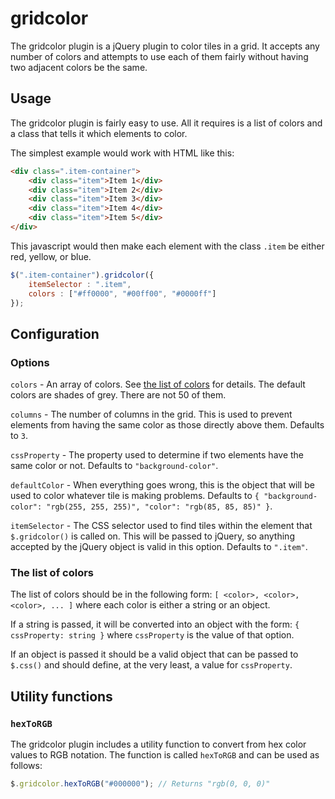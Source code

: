 # gridcolor

The gridcolor plugin is a jQuery plugin to color tiles in a grid. It accepts any number of colors and attempts to use each of them fairly without having two adjacent colors be the same.

## Usage

The gridcolor plugin is fairly easy to use. All it requires is a list of colors and a class that tells it which elements to color.

The simplest example would work with HTML like this:

```html
<div class=".item-container">
	<div class="item">Item 1</div>
	<div class="item">Item 2</div>
	<div class="item">Item 3</div>
	<div class="item">Item 4</div>
	<div class="item">Item 5</div>
</div>
```

This javascript would then make each element with the class `.item` be either red, yellow, or blue.

```javascript
$(".item-container").gridcolor({
	itemSelector : ".item",
	colors : ["#ff0000", "#00ff00", "#0000ff"]
});
```

## Configuration

### Options

`colors` - An array of colors. See [the list of colors](#the-list-of-colors) for details. The default colors are shades of grey. There are not 50 of them.

`columns` - The number of columns in the grid. This is used to prevent elements from having the same color as those directly above them. Defaults to `3`.

`cssProperty` - The property used to determine if two elements have the same color or not. Defaults to `"background-color"`.

`defaultColor` - When everything goes wrong, this is the object that will be used to color whatever tile is making problems. Defaults to `{ "background-color": "rgb(255, 255, 255)", "color": "rgb(85, 85, 85)" }`.

`itemSelector` - The CSS selector used to find tiles within the element that `$.gridcolor()` is called on. This will be passed to jQuery, so anything accepted by the jQuery object is valid in this option. Defaults to `".item"`.

### The list of colors

The list of colors should be in the following form: `[ <color>, <color>, <color>, ... ]` where each color is either a string or an object.

If a string is passed, it will be converted into an object with the form: `{ cssProperty: string }` where `cssProperty` is the value of that option.

If an object is passed it should be a valid object that can be passed to `$.css()` and should define, at the very least, a value for `cssProperty`.


## Utility functions

### `hexToRGB`

The gridcolor plugin includes a utility function to convert from hex color values to RGB notation. The function is called `hexToRGB` and can be used as follows:

```javascript
$.gridcolor.hexToRGB("#000000"); // Returns "rgb(0, 0, 0)"
```